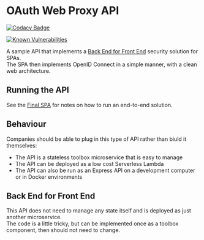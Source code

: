 # OAuth Web Proxy API

[![Codacy Badge](https://app.codacy.com/project/badge/Grade/bc52d166f1624ef9a2c0cfbf283deb23)](https://www.codacy.com/gh/gary-archer/oauth.webproxyapi/dashboard?utm_source=github.com&amp;utm_medium=referral&amp;utm_content=gary-archer/oauth.webproxyapi&amp;utm_campaign=Badge_Grade)

[![Known Vulnerabilities](https://snyk.io/test/github/gary-archer/oauth.webproxyapi/badge.svg?targetFile=package.json)](https://snyk.io/test/github/gary-archer/oauth.webproxyapi?targetFile=package.json)

A sample API that implements a [Back End for Front End](https://authguidance.com/2019/09/09/spa-back-end-for-front-end) security solution for SPAs.\
The SPA then implements OpenID Connect in a simple manner, with a clean web architecture.

## Running the API

See the [Final SPA](https://github.com/gary-archer/oauth.websample.final) for notes on how to run an end-to-end solution.

## Behaviour

Companies should be able to plug in this type of API rather than biuld it themselves:

- The API is a stateless toolbox microservice that is easy to manage
- The API can be deployed as a low cost Serverless Lambda
- The API can also be run as an Express API on a development computer or in Docker environments

## Back End for Front End

This API does not need to manage any state itself and is deployed as just another microservice.\
The code is a little tricky, but can be implemented once as a toolbox component, then should not need to change.
